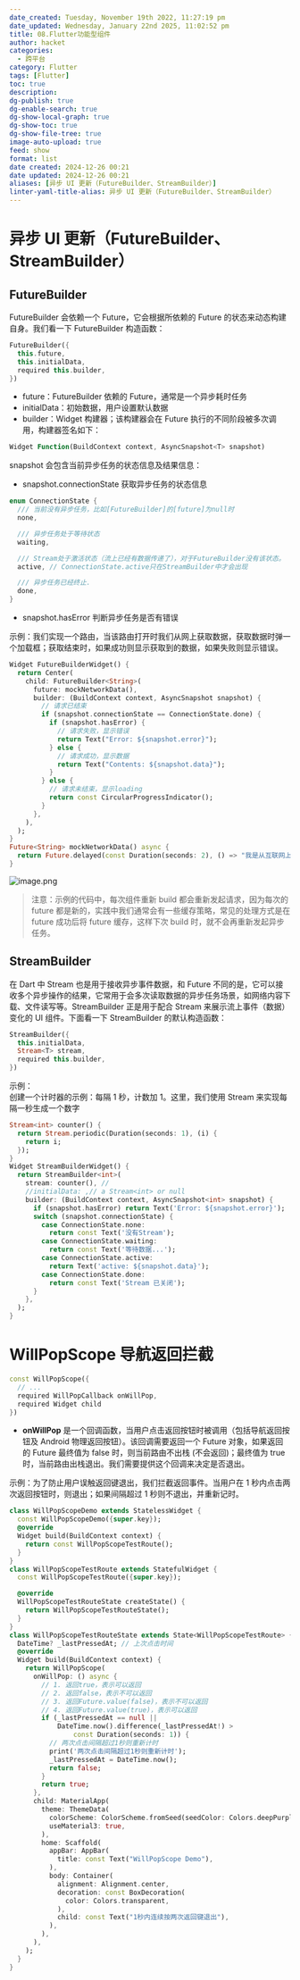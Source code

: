 ```yaml
---
date_created: Tuesday, November 19th 2022, 11:27:19 pm
date_updated: Wednesday, January 22nd 2025, 11:02:52 pm
title: 08.Flutter功能型组件
author: hacket
categories:
  - 跨平台
category: Flutter
tags: [Flutter]
toc: true
description: 
dg-publish: true
dg-enable-search: true
dg-show-local-graph: true
dg-show-toc: true
dg-show-file-tree: true
image-auto-upload: true
feed: show
format: list
date created: 2024-12-26 00:21
date updated: 2024-12-26 00:21
aliases: [异步 UI 更新（FutureBuilder、StreamBuilder）]
linter-yaml-title-alias: 异步 UI 更新（FutureBuilder、StreamBuilder）
---
```


# 异步 UI 更新（FutureBuilder、StreamBuilder）

## FutureBuilder

FutureBuilder 会依赖一个 Future，它会根据所依赖的 Future 的状态来动态构建自身。我们看一下 FutureBuilder 构造函数：

```dart
FutureBuilder({
  this.future,
  this.initialData,
  required this.builder,
})
```

- future：FutureBuilder 依赖的 Future，通常是一个异步耗时任务
- initialData：初始数据，用户设置默认数据
- builder：Widget 构建器；该构建器会在 Future 执行的不同阶段被多次调用，构建器签名如下：

```dart
Widget Function(BuildContext context, AsyncSnapshot<T> snapshot)
```

snapshot 会包含当前异步任务的状态信息及结果信息：

- snapshot.connectionState 获取异步任务的状态信息

```dart
enum ConnectionState {
  /// 当前没有异步任务，比如[FutureBuilder]的[future]为null时
  none,

  /// 异步任务处于等待状态
  waiting,

  /// Stream处于激活状态（流上已经有数据传递了），对于FutureBuilder没有该状态。
  active, // ConnectionState.active只在StreamBuilder中才会出现

  /// 异步任务已经终止.
  done,
}
```

- snapshot.hasError 判断异步任务是否有错误

示例：我们实现一个路由，当该路由打开时我们从网上获取数据，获取数据时弹一个加载框；获取结束时，如果成功则显示获取到的数据，如果失败则显示错误。

```dart
Widget FutureBuilderWidget() {
  return Center(
    child: FutureBuilder<String>(
      future: mockNetworkData(),
      builder: (BuildContext context, AsyncSnapshot snapshot) {
        // 请求已结束
        if (snapshot.connectionState == ConnectionState.done) {
          if (snapshot.hasError) {
            // 请求失败，显示错误
            return Text("Error: ${snapshot.error}");
          } else {
            // 请求成功，显示数据
            return Text("Contents: ${snapshot.data}");
          }
        } else {
          // 请求未结束，显示loading
          return const CircularProgressIndicator();
        }
      },
    ),
  );
}
Future<String> mockNetworkData() async {
  return Future.delayed(const Duration(seconds: 2), () => "我是从互联网上获取的数据");
}
```

![image.png](https://cdn.nlark.com/yuque/0/2023/png/694278/1695487173439-ef0fb622-801c-44e5-bd88-26a92cf17ea7.png#averageHue=%23e7e7e7&clientId=ubbabad68-1dd8-4&from=paste&id=ub8a683e3&originHeight=569&originWidth=320&originalType=url&ratio=1.5&rotation=0&showTitle=false&size=24754&status=done&style=none&taskId=ud36309d5-9292-4a3e-9faf-2b098970f4f&title=)

> 注意：示例的代码中，每次组件重新 build 都会重新发起请求，因为每次的 future 都是新的，实践中我们通常会有一些缓存策略，常见的处理方式是在 future 成功后将 future 缓存，这样下次 build 时，就不会再重新发起异步任务。

## StreamBuilder

在 Dart 中 Stream 也是用于接收异步事件数据，和 Future 不同的是，它可以接收多个异步操作的结果，它常用于会多次读取数据的异步任务场景，如网络内容下载、文件读写等。StreamBuilder 正是用于配合 Stream 来展示流上事件（数据）变化的 UI 组件。下面看一下 StreamBuilder 的默认构造函数：

```dart
StreamBuilder({
  this.initialData,
  Stream<T> stream,
  required this.builder,
})
```

示例：<br>创建一个计时器的示例：每隔 1 秒，计数加 1。这里，我们使用 Stream 来实现每隔一秒生成一个数字

```dart
Stream<int> counter() {
  return Stream.periodic(Duration(seconds: 1), (i) {
    return i;
  });
}
Widget StreamBuilderWidget() {
  return StreamBuilder<int>(
    stream: counter(), //
    //initialData: ,// a Stream<int> or null
    builder: (BuildContext context, AsyncSnapshot<int> snapshot) {
      if (snapshot.hasError) return Text('Error: ${snapshot.error}');
      switch (snapshot.connectionState) {
        case ConnectionState.none:
          return const Text('没有Stream');
        case ConnectionState.waiting:
          return const Text('等待数据...');
        case ConnectionState.active:
          return Text('active: ${snapshot.data}');
        case ConnectionState.done:
          return const Text('Stream 已关闭');
      }
    },
  );
}
```

# WillPopScope 导航返回拦截

```dart
const WillPopScope({
  // ...
  required WillPopCallback onWillPop,
  required Widget child
})
```

- **onWillPop** 是一个回调函数，当用户点击返回按钮时被调用（包括导航返回按钮及 Android 物理返回按钮）。该回调需要返回一个 Future 对象，如果返回的 Future 最终值为 false 时，则当前路由不出栈 (不会返回)；最终值为 true 时，当前路由出栈退出。我们需要提供这个回调来决定是否退出。

示例：为了防止用户误触返回键退出，我们拦截返回事件。当用户在 1 秒内点击两次返回按钮时，则退出；如果间隔超过 1 秒则不退出，并重新记时。

```dart
class WillPopScopeDemo extends StatelessWidget {
  const WillPopScopeDemo({super.key});
  @override
  Widget build(BuildContext context) {
    return const WillPopScopeTestRoute();
  }
}
class WillPopScopeTestRoute extends StatefulWidget {
  const WillPopScopeTestRoute({super.key});

  @override
  WillPopScopeTestRouteState createState() {
    return WillPopScopeTestRouteState();
  }
}
class WillPopScopeTestRouteState extends State<WillPopScopeTestRoute> {
  DateTime? _lastPressedAt; // 上次点击时间
  @override
  Widget build(BuildContext context) {
    return WillPopScope(
      onWillPop: () async {
        // 1. 返回true，表示可以返回
        // 2. 返回false，表示不可以返回
        // 3. 返回Future.value(false)，表示不可以返回
        // 4. 返回Future.value(true)，表示可以返回
        if (_lastPressedAt == null ||
            DateTime.now().difference(_lastPressedAt!) >
                const Duration(seconds: 1)) {
          // 两次点击间隔超过1秒则重新计时
          print('两次点击间隔超过1秒则重新计时');
          _lastPressedAt = DateTime.now();
          return false;
        }
        return true;
      },
      child: MaterialApp(
        theme: ThemeData(
          colorScheme: ColorScheme.fromSeed(seedColor: Colors.deepPurple),
          useMaterial3: true,
        ),
        home: Scaffold(
          appBar: AppBar(
            title: const Text("WillPopScope Demo"),
          ),
          body: Container(
            alignment: Alignment.center,
            decoration: const BoxDecoration(
              color: Colors.transparent,
            ),
            child: const Text("1秒内连续按两次返回键退出"),
          ),
        ),
      ),
    );
  }
}
```
